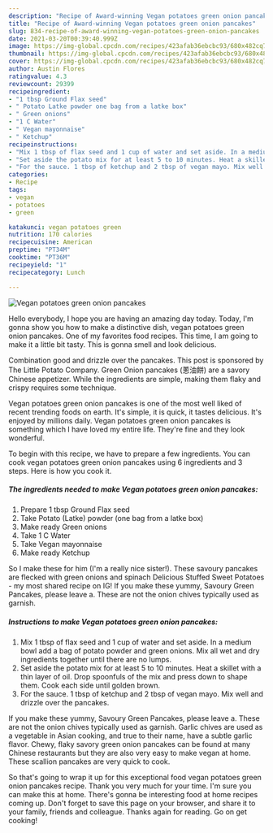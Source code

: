 ```yaml
---
description: "Recipe of Award-winning Vegan potatoes green onion pancakes"
title: "Recipe of Award-winning Vegan potatoes green onion pancakes"
slug: 834-recipe-of-award-winning-vegan-potatoes-green-onion-pancakes
date: 2021-03-20T00:39:40.999Z
image: https://img-global.cpcdn.com/recipes/423afab36ebcbc93/680x482cq70/vegan-potatoes-green-onion-pancakes-recipe-main-photo.jpg
thumbnail: https://img-global.cpcdn.com/recipes/423afab36ebcbc93/680x482cq70/vegan-potatoes-green-onion-pancakes-recipe-main-photo.jpg
cover: https://img-global.cpcdn.com/recipes/423afab36ebcbc93/680x482cq70/vegan-potatoes-green-onion-pancakes-recipe-main-photo.jpg
author: Austin Flores
ratingvalue: 4.3
reviewcount: 29399
recipeingredient:
- "1 tbsp Ground Flax seed"
- " Potato Latke powder one bag from a latke box"
- " Green onions"
- "1 C Water"
- " Vegan mayonnaise"
- " Ketchup"
recipeinstructions:
- "Mix 1 tbsp of flax seed and 1 cup of water and set aside. In a medium bowl add a bag of potato powder and green onions. Mix all wet and dry ingredients together until there are no lumps."
- "Set aside the potato mix for at least 5 to 10 minutes. Heat a skillet with a thin layer of oil. Drop spoonfuls of the mix and press down to shape them. Cook each side until golden brown."
- "For the sauce. 1 tbsp of ketchup and 2 tbsp of vegan mayo. Mix well and drizzle over the pancakes."
categories:
- Recipe
tags:
- vegan
- potatoes
- green

katakunci: vegan potatoes green 
nutrition: 170 calories
recipecuisine: American
preptime: "PT34M"
cooktime: "PT36M"
recipeyield: "1"
recipecategory: Lunch

---
```



![Vegan potatoes green onion pancakes](https://img-global.cpcdn.com/recipes/423afab36ebcbc93/680x482cq70/vegan-potatoes-green-onion-pancakes-recipe-main-photo.jpg)

Hello everybody, I hope you are having an amazing day today. Today, I'm gonna show you how to make a distinctive dish, vegan potatoes green onion pancakes. One of my favorites food recipes. This time, I am going to make it a little bit tasty. This is gonna smell and look delicious.

Combination good and drizzle over the pancakes. This post is sponsored by The Little Potato Company. Green Onion pancakes (蔥油餅) are a savory Chinese appetizer. While the ingredients are simple, making them flaky and crispy requires some technique.

Vegan potatoes green onion pancakes is one of the most well liked of recent trending foods on earth. It's simple, it is quick, it tastes delicious. It's enjoyed by millions daily. Vegan potatoes green onion pancakes is something which I have loved my entire life. They're fine and they look wonderful.


To begin with this recipe, we have to prepare a few ingredients. You can cook vegan potatoes green onion pancakes using 6 ingredients and 3 steps. Here is how you cook it.

<!--inarticleads1-->

##### The ingredients needed to make Vegan potatoes green onion pancakes:

1. Prepare 1 tbsp Ground Flax seed
1. Take  Potato (Latke) powder (one bag from a latke box)
1. Make ready  Green onions
1. Take 1 C Water
1. Take  Vegan mayonnaise
1. Make ready  Ketchup


So I make these for him (I&#39;m a really nice sister!). These savoury pancakes are flecked with green onions and spinach Delicious Stuffed Sweet Potatoes - my most shared recipe on IG! If you make these yummy, Savoury Green Pancakes, please leave a. These are not the onion chives typically used as garnish. 

<!--inarticleads2-->

##### Instructions to make Vegan potatoes green onion pancakes:

1. Mix 1 tbsp of flax seed and 1 cup of water and set aside. In a medium bowl add a bag of potato powder and green onions. Mix all wet and dry ingredients together until there are no lumps.
1. Set aside the potato mix for at least 5 to 10 minutes. Heat a skillet with a thin layer of oil. Drop spoonfuls of the mix and press down to shape them. Cook each side until golden brown.
1. For the sauce. 1 tbsp of ketchup and 2 tbsp of vegan mayo. Mix well and drizzle over the pancakes.


If you make these yummy, Savoury Green Pancakes, please leave a. These are not the onion chives typically used as garnish. Garlic chives are used as a vegetable in Asian cooking, and true to their name, have a subtle garlic flavor. Chewy, flaky savory green onion pancakes can be found at many Chinese restaurants but they are also very easy to make vegan at home. These scallion pancakes are very quick to cook. 

So that's going to wrap it up for this exceptional food vegan potatoes green onion pancakes recipe. Thank you very much for your time. I'm sure you can make this at home. There's gonna be interesting food at home recipes coming up. Don't forget to save this page on your browser, and share it to your family, friends and colleague. Thanks again for reading. Go on get cooking!
